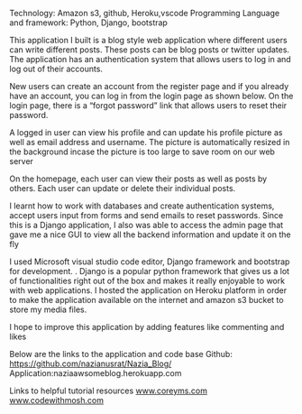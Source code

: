 Technology: Amazon s3, github, Heroku,vscode
Programming Language and framework: Python, Django, bootstrap

This application I built is a blog style web application where different users can write different posts. These posts can be blog posts or twitter updates.
The application has an authentication system that allows users to log in and log out of their accounts.

New users can create an account from  the register page and if you already have an account, you can log in from the login page as shown below.
On the login page, there is a “forgot password” link that allows users  to reset their password.

A logged in user can view his profile and can update his profile picture as well as email address and username. The picture is automatically resized in the background incase the picture is too large to save room on our web server

On the homepage, each user can view their posts as well as posts by others. Each user can update or delete their individual posts.

I learnt how to work with databases and create authentication systems, accept users input from forms and send emails to reset passwords. Since this is a Django application, I also was able to access the admin page that gave me a nice GUI to view all the backend information and update it on the fly

I used Microsoft visual studio code editor, Django framework and bootstrap for development. . Django is a popular python framework that gives us a lot of functionalities right out of the box and makes it really enjoyable to work with web applications.
I hosted the application on Heroku platform in order to make the application available on the internet and amazon s3 bucket to store my media files.

I hope to improve this application by adding features like commenting and likes 

Below are the links to the application and code base
Github:  https://github.com/nazianusrat/Nazia_Blog/
Application:naziaawsomeblog.herokuapp.com

Links to helpful tutorial resources
www.coreyms.com
www.codewithmosh.com

